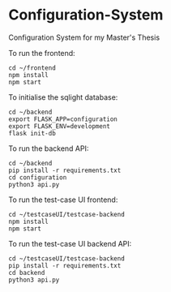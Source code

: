 # Configuration-System
Configuration System for my Master's Thesis

To run the frontend:
```
cd ~/frontend
npm install
npm start
```

To initialise the sqlight database:
```
cd ~/backend
export FLASK_APP=configuration
export FLASK_ENV=development
flask init-db
```

To run the backend API:
```
cd ~/backend
pip install -r requirements.txt
cd configuration
python3 api.py
```

To run the test-case UI frontend:
```
cd ~/testcaseUI/testcase-backend
npm install
npm start
```

To run the test-case UI backend API:
```
cd ~/testcaseUI/testcase-backend
pip install -r requirements.txt
cd backend
python3 api.py
```
